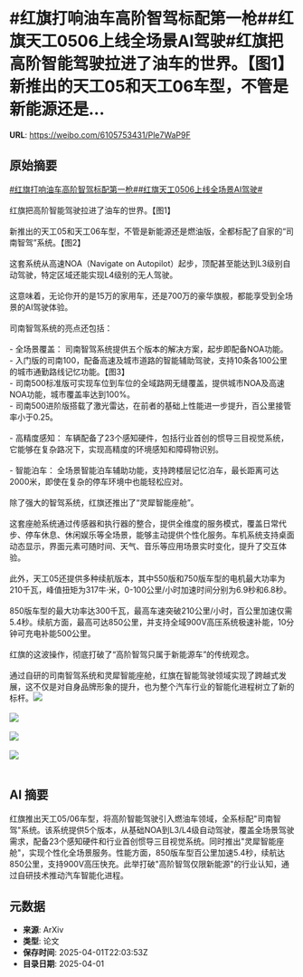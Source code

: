 # #红旗打响油车高阶智驾标配第一枪##红旗天工0506上线全场景AI驾驶#红旗把高阶智能驾驶拉进了油车的世界。【图1】新推出的天工05和天工06车型，不管是新能源还是...

**URL**: https://weibo.com/6105753431/Ple7WaP9F

## 原始摘要

<a href="https://m.weibo.cn/search?containerid=231522type%3D1%26t%3D10%26q%3D%23%E7%BA%A2%E6%97%97%E6%89%93%E5%93%8D%E6%B2%B9%E8%BD%A6%E9%AB%98%E9%98%B6%E6%99%BA%E9%A9%BE%E6%A0%87%E9%85%8D%E7%AC%AC%E4%B8%80%E6%9E%AA%23&amp;extparam=%23%E7%BA%A2%E6%97%97%E6%89%93%E5%93%8D%E6%B2%B9%E8%BD%A6%E9%AB%98%E9%98%B6%E6%99%BA%E9%A9%BE%E6%A0%87%E9%85%8D%E7%AC%AC%E4%B8%80%E6%9E%AA%23" data-hide=""><span class="surl-text">#红旗打响油车高阶智驾标配第一枪#</span></a><a href="https://m.weibo.cn/search?containerid=231522type%3D1%26t%3D10%26q%3D%23%E7%BA%A2%E6%97%97%E5%A4%A9%E5%B7%A50506%E4%B8%8A%E7%BA%BF%E5%85%A8%E5%9C%BA%E6%99%AFAI%E9%A9%BE%E9%A9%B6%23&amp;extparam=%23%E7%BA%A2%E6%97%97%E5%A4%A9%E5%B7%A50506%E4%B8%8A%E7%BA%BF%E5%85%A8%E5%9C%BA%E6%99%AFAI%E9%A9%BE%E9%A9%B6%23" data-hide=""><span class="surl-text">#红旗天工0506上线全场景AI驾驶#</span></a><br><br>红旗把高阶智能驾驶拉进了油车的世界。【图1】<br><br>新推出的天工05和天工06车型，不管是新能源还是燃油版，全都标配了自家的“司南智驾”系统。【图2】<br><br>这套系统从高速NOA（Navigate on Autopilot）起步，顶配甚至能达到L3级别自动驾驶，特定区域还能实现L4级别的无人驾驶。<br><br>这意味着，无论你开的是15万的家用车，还是700万的豪华旗舰，都能享受到全场景的AI驾驶体验。<br><br>司南智驾系统的亮点还包括：<br><br>- 全场景覆盖： 司南智驾系统提供五个版本的解决方案，起步即配备NOA功能。<br>      - 入门版的司南100，配备高速及城市道路的智能辅助驾驶，支持10条各100公里的城市通勤路线记忆功能。【图3】<br>      - 司南500标准版可实现车位到车位的全域路网无缝覆盖，提供城市NOA及高速NOA功能，城市覆盖率达到100%。<br>      - 司南500进阶版搭载了激光雷达，在前者的基础上性能进一步提升，百公里接管率小于0.25。<br><br>- 高精度感知： 车辆配备了23个感知硬件，包括行业首创的惯导三目视觉系统，它能够在复杂路况下，实现高精度的环境感知和障碍物识别。 <br><br>- 智能泊车： 全场景智能泊车辅助功能，支持跨楼层记忆泊车，最长距离可达2000米，即使在复杂的停车环境中也能轻松应对。<br><br>除了强大的智驾系统，红旗还推出了“灵犀智能座舱”。<br><br>这套座舱系统通过传感器和执行器的整合，提供全维度的服务模式，覆盖日常代步、停车休息、休闲娱乐等全场景，能够主动提供个性化服务。车机系统支持桌面动态显示，界面元素可随时间、天气、音乐等应用场景实时变化，提升了交互体验。<br><br>此外，天工05还提供多种续航版本，其中550版和750版车型的电机最大功率为210千瓦，峰值扭矩为317牛·米，0-100公里/小时加速时间分别为6.9秒和6.8秒。<br><br>850版车型的最大功率达300千瓦，最高车速突破210公里/小时，百公里加速仅需5.4秒。续航方面，最高可达850公里，并支持全域900V高压系统极速补能，10分钟可充电补能500公里。<br><br>红旗的这波操作，彻底打破了“高阶智驾只属于新能源车”的传统观念。<br><br>通过自研的司南智驾系统和灵犀智能座舱，红旗在智能驾驶领域实现了跨越式发展，这不仅是对自身品牌形象的提升，也为整个汽车行业的智能化进程树立了新的标杆。<img style="" src="https://tvax1.sinaimg.cn/large/006Fd7o3gy1i016dhj0ooj30u00e3k0n.jpg" referrerpolicy="no-referrer"><br><br><img style="" src="https://tvax3.sinaimg.cn/large/006Fd7o3gy1i016dj8w28g30dc06unpk.gif" referrerpolicy="no-referrer"><br><br><img style="" src="https://tvax4.sinaimg.cn/large/006Fd7o3gy1i016f2kgz6j30u00gw48d.jpg" referrerpolicy="no-referrer"><br><br><img style="" src="https://tvax3.sinaimg.cn/large/006Fd7o3gy1i016f4989pj30u00miapc.jpg" referrerpolicy="no-referrer"><br><br>

## AI 摘要

红旗推出天工05/06车型，将高阶智能驾驶引入燃油车领域，全系标配"司南智驾"系统。该系统提供5个版本，从基础NOA到L3/L4级自动驾驶，覆盖全场景驾驶需求，配备23个感知硬件和行业首创惯导三目视觉系统。同时推出"灵犀智能座舱"，实现个性化全场景服务。性能方面，850版车型百公里加速5.4秒，续航达850公里，支持900V高压快充。此举打破"高阶智驾仅限新能源"的行业认知，通过自研技术推动汽车智能化进程。

## 元数据

- **来源**: ArXiv
- **类型**: 论文
- **保存时间**: 2025-04-01T22:03:53Z
- **目录日期**: 2025-04-01
